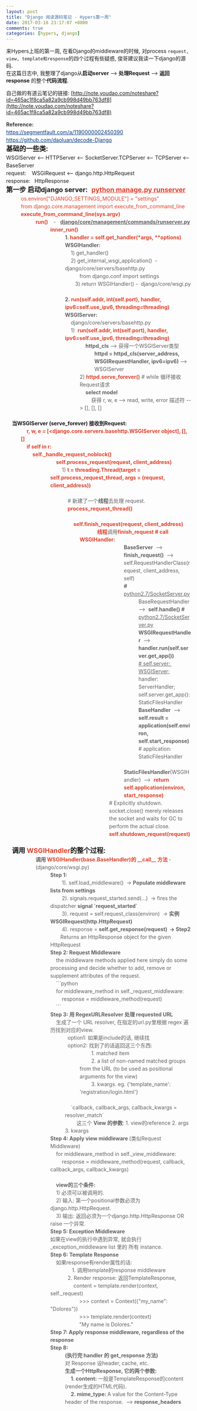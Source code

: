 ```yaml
---
layout: post
title: "Django 阅读源码笔记 - Hypers第一周"
date: 2017-03-18 23:17:07 +0800
comments: true
categories: [hypers, django]
---
```


来Hypers上班的第一周, 在看Django的middleware的时候, 对process `request, view, template和response`的四个过程有些疑惑, 俊哥建议我读一下django的源码.     
在这篇日志中, 我整理了django从**启动server** --> **处理Request** --> **返回response** 的整个**代码流程**.    
<!--more-->
  

自己做的有道云笔记的链接: [http://note.youdao.com/noteshare?id=465ac1f8ca5a82a9cb998d49bb763df8](http://note.youdao.com/noteshare?id=465ac1f8ca5a82a9cb998d49bb763df8)

<article class="editor-area">
<div class="editor-area" id="noteIFrameContent"><div style="white-space: pre-wrap;line-height:1.5;line-height:1.5;" yne-bulb-block="paragraph"><span style="color:#393939;font-weight:bold;">Reference: </span></div><div style="white-space: pre-wrap;line-height:1.5;line-height:1.5;" yne-bulb-block="paragraph"><a href="https://segmentfault.com/a/1190000002450390"><span style="color:#003884;text-decoration:underline;">https://segmentfault.com/a/1190000002450390</span></a></div><div style="white-space: pre-wrap;line-height:1.5;line-height:1.5;" yne-bulb-block="paragraph"><a href="https://github.com/daoluan/decode-Django"><span style="color:#003884;text-decoration:underline;">https://github.com/daoluan/decode-Django</span></a></div><div style="white-space: pre-wrap;line-height:1.5;line-height:1.5;" yne-bulb-block="paragraph"></div><div style="white-space: pre-wrap;line-height:1.5;line-height:1.5;" yne-bulb-block="paragraph"></div><div style="white-space: pre-wrap;line-height:1.5;line-height:1.5;" yne-bulb-block="paragraph"><span style="font-size:18px;font-weight:bold;">基础的一些类:</span></div><div style="white-space: pre-wrap;line-height:1.5;text-align:left;line-height:1.5;" yne-bulb-block="paragraph">WSGIServer &lt;-- HTTPServer &lt;-- SocketServer.TCPServer &lt;-- TCPServer &lt;-- BaseServer</div><div style="white-space: pre-wrap;line-height:1.5;text-align:left;line-height:1.5;" yne-bulb-block="paragraph"></div><div style="white-space: pre-wrap;line-height:1.5;text-align:left;line-height:1.5;" yne-bulb-block="paragraph">request:    WSGIRequest &lt;-- django.http.HttpRequest</div><div style="white-space: pre-wrap;line-height:1.5;text-align:left;line-height:1.5;" yne-bulb-block="paragraph">response:   HttpResponse</div><div style="white-space: pre-wrap;line-height:1.5;text-align:left;line-height:1.5;" yne-bulb-block="paragraph"></div><div style="white-space: pre-wrap;line-height:1.5;text-align:left;line-height:1.5;" yne-bulb-block="paragraph"></div><div style="white-space: pre-wrap;line-height:1.5;text-align:left;line-height:1.5;" yne-bulb-block="paragraph"><span style="font-size:18px;font-weight:bold;">第一步 启动django server:</span><span style="font-size:18px;"> </span><span style="font-size:18px;color:#0d0d0d;"> </span><span style="font-size:18px;color:#df402a;font-weight:bold;text-decoration:underline;">python manage.py runserver</span></div><blockquote style="margin:0 0 0 40px;border:none;padding:0px;"><div style="white-space: pre-wrap;line-height:1.5;text-align:left;line-height:1.5;" yne-bulb-block="paragraph"><span style="color:#df402a;">os.environ["DJANGO_SETTINGS_MODULE"] = "settings"</span></div></blockquote><blockquote style="margin:0 0 0 40px;border:none;padding:0px;"><div style="white-space: pre-wrap;line-height:1.5;text-align:left;line-height:1.5;" yne-bulb-block="paragraph"><span style="color:#df402a;">from django.core.management import execute_from_command_line</span></div></blockquote><blockquote style="margin:0 0 0 40px;border:none;padding:0px;"><div style="white-space: pre-wrap;line-height:1.5;text-align:left;line-height:1.5;" yne-bulb-block="paragraph"><span style="color:#df402a;font-weight:bold;">execute_from_command_line(sys.argv)</span></div></blockquote><blockquote style="margin:0 0 0 40px;border:none;padding:0px;"><blockquote style="margin:0 0 0 40px;border:none;padding:0px;"><div style="white-space: pre-wrap;line-height:1.5;text-align:left;line-height:1.5;" yne-bulb-block="paragraph"><span style="color:#df402a;font-weight:bold;">run() </span><span style="color:#df402a;">   </span>-<span style="color:#df402a;">   </span><span style="font-weight:bold;text-decoration:underline;">django/core/management/commands/runserver.py</span></div></blockquote></blockquote><blockquote style="margin:0 0 0 40px;border:none;padding:0px;"><blockquote style="margin:0 0 0 40px;border:none;padding:0px;"><blockquote style="margin:0 0 0 40px;border:none;padding:0px;"><div style="white-space: pre-wrap;line-height:1.5;text-align:left;line-height:1.5;" yne-bulb-block="paragraph"><span style="color:#df402a;font-weight:bold;">inner_run()</span></div></blockquote></blockquote></blockquote><blockquote style="margin:0 0 0 40px;border:none;padding:0px;"><blockquote style="margin:0 0 0 40px;border:none;padding:0px;"><blockquote style="margin:0 0 0 40px;border:none;padding:0px;"><blockquote style="margin:0 0 0 40px;border:none;padding:0px;"><div style="white-space: pre-wrap;line-height:1.5;text-align:left;line-height:1.5;" yne-bulb-block="paragraph"><span style="font-weight:bold;">1. </span><span style="color:#df402a;font-weight:bold;">handler = self.get_handler(*args, **options) </span></div></blockquote></blockquote></blockquote></blockquote><blockquote style="margin:0 0 0 40px;border:none;padding:0px;"><blockquote style="margin:0 0 0 40px;border:none;padding:0px;"><blockquote style="margin:0 0 0 40px;border:none;padding:0px;"><blockquote style="margin:0 0 0 40px;border:none;padding:0px;"><div style="white-space: pre-wrap;line-height:1.5;text-align:left;line-height:1.5;" yne-bulb-block="paragraph"><span style="font-weight:bold;">WSGIHandler:</span></div></blockquote></blockquote></blockquote></blockquote><blockquote style="margin:0 0 0 40px;border:none;padding:0px;"><blockquote style="margin:0 0 0 40px;border:none;padding:0px;"><blockquote style="margin:0 0 0 40px;border:none;padding:0px;"><blockquote style="margin:0 0 0 40px;border:none;padding:0px;"><div style="white-space: pre-wrap;line-height:1.5;text-align:left;line-height:1.5;" yne-bulb-block="paragraph">    1) get_handler()</div></blockquote></blockquote></blockquote></blockquote><blockquote style="margin:0 0 0 40px;border:none;padding:0px;"><blockquote style="margin:0 0 0 40px;border:none;padding:0px;"><blockquote style="margin:0 0 0 40px;border:none;padding:0px;"><blockquote style="margin:0 0 0 40px;border:none;padding:0px;"><div style="white-space: pre-wrap;line-height:1.5;text-align:left;line-height:1.5;" yne-bulb-block="paragraph">    2) get_internal_wsgi_application()  -  django/core/servers/basehttp.py</div></blockquote></blockquote></blockquote></blockquote><blockquote style="margin:0 0 0 40px;border:none;padding:0px;"><blockquote style="margin:0 0 0 40px;border:none;padding:0px;"><blockquote style="margin:0 0 0 40px;border:none;padding:0px;"><blockquote style="margin:0 0 0 40px;border:none;padding:0px;"><div style="white-space: pre-wrap;line-height:1.5;text-align:left;line-height:1.5;" yne-bulb-block="paragraph">        	from django.conf import settings</div></blockquote></blockquote></blockquote></blockquote><blockquote style="margin:0 0 0 40px;border:none;padding:0px;"><blockquote style="margin:0 0 0 40px;border:none;padding:0px;"><blockquote style="margin:0 0 0 40px;border:none;padding:0px;"><blockquote style="margin:0 0 0 40px;border:none;padding:0px;"><div style="white-space: pre-wrap;line-height:1.5;text-align:left;line-height:1.5;" yne-bulb-block="paragraph">    	3) return WSGIHandler() -  django/core/wsgi.py</div></blockquote></blockquote></blockquote></blockquote><blockquote style="margin:0 0 0 40px;border:none;padding:0px;"><blockquote style="margin:0 0 0 40px;border:none;padding:0px;"><blockquote style="margin:0 0 0 40px;border:none;padding:0px;"><blockquote style="margin:0 0 0 40px;border:none;padding:0px;"><div style="white-space: pre-wrap;line-height:1.5;text-align:left;line-height:1.5;" yne-bulb-block="paragraph">    </div></blockquote></blockquote></blockquote></blockquote><blockquote style="margin:0 0 0 40px;border:none;padding:0px;"><blockquote style="margin:0 0 0 40px;border:none;padding:0px;"><blockquote style="margin:0 0 0 40px;border:none;padding:0px;"><blockquote style="margin:0 0 0 40px;border:none;padding:0px;"><div style="white-space: pre-wrap;line-height:1.5;text-align:left;line-height:1.5;" yne-bulb-block="paragraph"><span style="font-weight:bold;">2. </span><span style="color:#df402a;font-weight:bold;">run(self.addr, int(self.port), handler, ipv6=self.use_ipv6, threading=threading) </span></div></blockquote></blockquote></blockquote></blockquote><blockquote style="margin:0 0 0 40px;border:none;padding:0px;"><blockquote style="margin:0 0 0 40px;border:none;padding:0px;"><blockquote style="margin:0 0 0 40px;border:none;padding:0px;"><blockquote style="margin:0 0 0 40px;border:none;padding:0px;"><div style="white-space: pre-wrap;line-height:1.5;text-align:left;line-height:1.5;" yne-bulb-block="paragraph"><span style="font-weight:bold;">WSGIServer: 	</span></div></blockquote></blockquote></blockquote></blockquote><blockquote style="margin:0 0 0 40px;border:none;padding:0px;"><blockquote style="margin:0 0 0 40px;border:none;padding:0px;"><blockquote style="margin:0 0 0 40px;border:none;padding:0px;"><blockquote style="margin:0 0 0 40px;border:none;padding:0px;"><div style="white-space: pre-wrap;line-height:1.5;text-align:left;line-height:1.5;" yne-bulb-block="paragraph">    django/core/servers/basehttp.py</div></blockquote></blockquote></blockquote></blockquote><blockquote style="margin:0 0 0 40px;border:none;padding:0px;"><blockquote style="margin:0 0 0 40px;border:none;padding:0px;"><blockquote style="margin:0 0 0 40px;border:none;padding:0px;"><blockquote style="margin:0 0 0 40px;border:none;padding:0px;"><div style="white-space: pre-wrap;line-height:1.5;text-align:left;line-height:1.5;" yne-bulb-block="paragraph">   	1)  <span style="color:#df402a;font-weight:bold;">run(self.addr, int(self.port), handler, ipv6=self.use_ipv6, threading=threading)</span></div></blockquote></blockquote></blockquote></blockquote><blockquote style="margin:0 0 0 40px;border:none;padding:0px;"><blockquote style="margin:0 0 0 40px;border:none;padding:0px;"><blockquote style="margin:0 0 0 40px;border:none;padding:0px;"><blockquote style="margin:0 0 0 40px;border:none;padding:0px;"><blockquote style="margin:0 0 0 40px;border:none;padding:0px;"><div style="white-space: pre-wrap;line-height:1.5;line-height:1.5;" yne-bulb-block="paragraph">    <span style="font-weight:bold;">httpd_cls</span> --&gt; 获得一个WSGIServer类型</div></blockquote></blockquote></blockquote></blockquote></blockquote><blockquote style="margin:0 0 0 40px;border:none;padding:0px;"><blockquote style="margin:0 0 0 40px;border:none;padding:0px;"><blockquote style="margin:0 0 0 40px;border:none;padding:0px;"><blockquote style="margin:0 0 0 40px;border:none;padding:0px;"><blockquote style="margin:0 0 0 40px;border:none;padding:0px;"><blockquote style="margin:0 0 0 40px;border:none;padding:0px;"><div style="white-space: pre-wrap;line-height:1.5;text-align:left;line-height:1.5;" yne-bulb-block="paragraph"><span style="font-weight:bold;">httpd = httpd_cls(server_address, WSGIRequestHandler, ipv6=ipv6)</span> --&gt; WSGIServer</div></blockquote></blockquote></blockquote></blockquote></blockquote></blockquote><blockquote style="margin:0 0 0 40px;border:none;padding:0px;"><blockquote style="margin:0 0 0 40px;border:none;padding:0px;"><blockquote style="margin:0 0 0 40px;border:none;padding:0px;"><blockquote style="margin:0 0 0 40px;border:none;padding:0px;"><blockquote style="margin:0 0 0 40px;border:none;padding:0px;"><div style="white-space: pre-wrap;line-height:1.5;text-align:left;line-height:1.5;" yne-bulb-block="paragraph"></div></blockquote></blockquote></blockquote></blockquote></blockquote><blockquote style="margin:0 0 0 40px;border:none;padding:0px;"><blockquote style="margin:0 0 0 40px;border:none;padding:0px;"><blockquote style="margin:0 0 0 40px;border:none;padding:0px;"><blockquote style="margin:0 0 0 40px;border:none;padding:0px;"><blockquote style="margin:0 0 0 40px;border:none;padding:0px;"><div style="white-space: pre-wrap;line-height:1.5;text-align:left;line-height:1.5;" yne-bulb-block="paragraph">2) <span style="color:#df402a;font-weight:bold;">httpd.serve_forever()</span> # while 循环接收Request请求</div></blockquote></blockquote></blockquote></blockquote></blockquote><blockquote style="margin:0 0 0 40px;border:none;padding:0px;"><blockquote style="margin:0 0 0 40px;border:none;padding:0px;"><blockquote style="margin:0 0 0 40px;border:none;padding:0px;"><blockquote style="margin:0 0 0 40px;border:none;padding:0px;"><blockquote style="margin:0 0 0 40px;border:none;padding:0px;"><div style="white-space: pre-wrap;line-height:1.5;text-align:left;line-height:1.5;" yne-bulb-block="paragraph">    <span style="font-weight:bold;">select model</span></div></blockquote></blockquote></blockquote></blockquote></blockquote><blockquote style="margin:0 0 0 40px;border:none;padding:0px;"><blockquote style="margin:0 0 0 40px;border:none;padding:0px;"><blockquote style="margin:0 0 0 40px;border:none;padding:0px;"><blockquote style="margin:0 0 0 40px;border:none;padding:0px;"><blockquote style="margin:0 0 0 40px;border:none;padding:0px;"><div style="white-space: pre-wrap;line-height:1.5;text-align:left;line-height:1.5;" yne-bulb-block="paragraph">        获得 r, w, e --&gt; read, write, error 描述符 --&gt; [], [], []</div></blockquote></blockquote></blockquote></blockquote></blockquote><blockquote style="margin:0 0 0 40px;border:none;padding:0px;"><blockquote style="margin:0 0 0 40px;border:none;padding:0px;"><blockquote style="margin:0 0 0 40px;border:none;padding:0px;"><div style="white-space: pre-wrap;line-height:1.5;text-align:left;line-height:1.5;" yne-bulb-block="paragraph">        </div></blockquote></blockquote></blockquote><div style="white-space: pre-wrap;line-height:1.5;text-align:left;line-height:1.5;" yne-bulb-block="paragraph"></div><div style="white-space: pre-wrap;line-height:1.5;text-align:left;line-height:1.5;" yne-bulb-block="paragraph">    <span style="font-weight:bold;">当WSGIServer (serve_forever) 接收到Request:</span><span style="color:#df402a;font-weight:bold;"> </span></div><blockquote style="margin:0 0 0 40px;border:none;padding:0px;"><div style="white-space: pre-wrap;line-height:1.5;text-align:left;line-height:1.5;" yne-bulb-block="paragraph">    <span style="color:#df402a;font-weight:bold;">r, w, e = [&lt;django.core.servers.basehttp.WSGIServer object], [], []</span></div></blockquote><blockquote style="margin:0 0 0 40px;border:none;padding:0px;"><div style="white-space: pre-wrap;line-height:1.5;text-align:left;line-height:1.5;" yne-bulb-block="paragraph">    <span style="color:#df402a;font-weight:bold;">if self in r: </span></div></blockquote><blockquote style="margin:0 0 0 40px;border:none;padding:0px;"><div style="white-space: pre-wrap;line-height:1.5;text-align:left;line-height:1.5;" yne-bulb-block="paragraph">        <span style="color:#df402a;font-weight:bold;">self._handle_request_noblock()</span></div></blockquote><blockquote style="margin:0 0 0 40px;border:none;padding:0px;"><blockquote style="margin:0 0 0 40px;border:none;padding:0px;"><blockquote style="margin:0 0 0 40px;border:none;padding:0px;"><div style="white-space: pre-wrap;line-height:1.5;text-align:left;line-height:1.5;" yne-bulb-block="paragraph">    <span style="color:#df402a;font-weight:bold;">self.process_request(request, client_address)</span></div></blockquote></blockquote></blockquote><blockquote style="margin:0 0 0 40px;border:none;padding:0px;"><blockquote style="margin:0 0 0 40px;border:none;padding:0px;"><blockquote style="margin:0 0 0 40px;border:none;padding:0px;"><div style="white-space: pre-wrap;line-height:1.5;text-align:left;line-height:1.5;" yne-bulb-block="paragraph">        1) <span style="color:#df402a;font-weight:bold;">t = threading.Thread(target = self.process_request_thread, args = (request, client_address))</span></div></blockquote></blockquote></blockquote><blockquote style="margin:0 0 0 40px;border:none;padding:0px;"><blockquote style="margin:0 0 0 40px;border:none;padding:0px;"><blockquote style="margin:0 0 0 40px;border:none;padding:0px;"><div style="white-space: pre-wrap;line-height:1.5;text-align:left;line-height:1.5;" yne-bulb-block="paragraph">            </div></blockquote></blockquote></blockquote><blockquote style="margin:0 0 0 40px;border:none;padding:0px;"><blockquote style="margin:0 0 0 40px;border:none;padding:0px;"><blockquote style="margin:0 0 0 40px;border:none;padding:0px;"><div style="white-space: pre-wrap;line-height:1.5;text-align:left;line-height:1.5;" yne-bulb-block="paragraph">            # 新建了一个<span style="font-weight:bold;">线程</span>去处理 request.</div></blockquote></blockquote></blockquote><blockquote style="margin:0 0 0 40px;border:none;padding:0px;"><blockquote style="margin:0 0 0 40px;border:none;padding:0px;"><blockquote style="margin:0 0 0 40px;border:none;padding:0px;"><div style="white-space: pre-wrap;line-height:1.5;text-align:left;line-height:1.5;" yne-bulb-block="paragraph">            <span style="color:#df402a;font-weight:bold;">process_request_thread()    </span></div></blockquote></blockquote></blockquote><blockquote style="margin:0 0 0 40px;border:none;padding:0px;"><blockquote style="margin:0 0 0 40px;border:none;padding:0px;"><blockquote style="margin:0 0 0 40px;border:none;padding:0px;"><div style="white-space: pre-wrap;line-height:1.5;text-align:left;line-height:1.5;" yne-bulb-block="paragraph">        </div></blockquote></blockquote></blockquote><blockquote style="margin:0 0 0 40px;border:none;padding:0px;"><blockquote style="margin:0 0 0 40px;border:none;padding:0px;"><blockquote style="margin:0 0 0 40px;border:none;padding:0px;"><div style="white-space: pre-wrap;line-height:1.5;text-align:left;line-height:1.5;" yne-bulb-block="paragraph">                <span style="color:#df402a;font-weight:bold;">self.finish_request(request, client_address)</span></div></blockquote></blockquote></blockquote><blockquote style="margin:0 0 0 40px;border:none;padding:0px;"><blockquote style="margin:0 0 0 40px;border:none;padding:0px;"><blockquote style="margin:0 0 0 40px;border:none;padding:0px;"><blockquote style="margin:0 0 0 40px;border:none;padding:0px;"><blockquote style="margin:0 0 0 40px;border:none;padding:0px;"><div style="white-space: pre-wrap;line-height:1.5;text-align:left;line-height:1.5;" yne-bulb-block="paragraph">            <span style="color:#df402a;font-weight:bold;">线程</span>调用<span style="color:#df402a;font-weight:bold;">finish_request # call WSGIHandler:</span><span style="font-weight:bold;"> </span></div></blockquote></blockquote></blockquote></blockquote></blockquote><blockquote style="margin:0 0 0 40px;border:none;padding:0px;"><blockquote style="margin:0 0 0 40px;border:none;padding:0px;"><blockquote style="margin:0 0 0 40px;border:none;padding:0px;"><blockquote style="margin:0 0 0 40px;border:none;padding:0px;"><blockquote style="margin:0 0 0 40px;border:none;padding:0px;"><blockquote style="margin:0 0 0 40px;border:none;padding:0px;"><blockquote style="margin:0 0 0 40px;border:none;padding:0px;"><blockquote style="margin:0 0 0 40px;border:none;padding:0px;"><div style="white-space: pre-wrap;line-height:1.5;text-align:left;line-height:1.5;" yne-bulb-block="paragraph"><span style="font-weight:bold;">BaseServer</span>  --&gt;  <span style="font-weight:bold;">finish_request()</span>  --&gt;  self.RequestHandlerClass(request, client_address, self)</div></blockquote></blockquote></blockquote></blockquote></blockquote></blockquote></blockquote></blockquote><blockquote style="margin:0 0 0 40px;border:none;padding:0px;"><blockquote style="margin:0 0 0 40px;border:none;padding:0px;"><blockquote style="margin:0 0 0 40px;border:none;padding:0px;"><blockquote style="margin:0 0 0 40px;border:none;padding:0px;"><blockquote style="margin:0 0 0 40px;border:none;padding:0px;"><blockquote style="margin:0 0 0 40px;border:none;padding:0px;"><blockquote style="margin:0 0 0 40px;border:none;padding:0px;"><blockquote style="margin:0 0 0 40px;border:none;padding:0px;"><div style="white-space: pre-wrap;line-height:1.5;text-align:left;line-height:1.5;" yne-bulb-block="paragraph"><span style="font-weight:bold;"># </span><span style="text-decoration:underline;">python2.7/SocketServer.py</span></div></blockquote></blockquote></blockquote></blockquote></blockquote></blockquote></blockquote></blockquote><blockquote style="margin:0 0 0 40px;border:none;padding:0px;"><blockquote style="margin:0 0 0 40px;border:none;padding:0px;"><blockquote style="margin:0 0 0 40px;border:none;padding:0px;"><blockquote style="margin:0 0 0 40px;border:none;padding:0px;"><blockquote style="margin:0 0 0 40px;border:none;padding:0px;"><blockquote style="margin:0 0 0 40px;border:none;padding:0px;"><blockquote style="margin:0 0 0 40px;border:none;padding:0px;"><blockquote style="margin:0 0 0 40px;border:none;padding:0px;"><blockquote style="margin:0 0 0 40px;border:none;padding:0px;"><div style="white-space: pre-wrap;line-height:1.5;text-align:left;line-height:1.5;" yne-bulb-block="paragraph">BaseRequestHandler  --&gt;  <span style="font-weight:bold;">self.handle()	# </span><span style="text-decoration:underline;">python2.7/SocketServer.py</span></div></blockquote></blockquote></blockquote></blockquote></blockquote></blockquote></blockquote></blockquote></blockquote><blockquote style="margin:0 0 0 40px;border:none;padding:0px;"><blockquote style="margin:0 0 0 40px;border:none;padding:0px;"><blockquote style="margin:0 0 0 40px;border:none;padding:0px;"><blockquote style="margin:0 0 0 40px;border:none;padding:0px;"><blockquote style="margin:0 0 0 40px;border:none;padding:0px;"><blockquote style="margin:0 0 0 40px;border:none;padding:0px;"><blockquote style="margin:0 0 0 40px;border:none;padding:0px;"><blockquote style="margin:0 0 0 40px;border:none;padding:0px;"><blockquote style="margin:0 0 0 40px;border:none;padding:0px;"><div style="white-space: pre-wrap;line-height:1.5;text-align:left;line-height:1.5;" yne-bulb-block="paragraph"><span style="font-weight:bold;">WSGIRequestHandler</span>  --&gt;<span style="font-weight:bold;"> handler.run(self.server.get_app())	</span></div></blockquote></blockquote></blockquote></blockquote></blockquote></blockquote></blockquote></blockquote></blockquote><blockquote style="margin:0 0 0 40px;border:none;padding:0px;"><blockquote style="margin:0 0 0 40px;border:none;padding:0px;"><blockquote style="margin:0 0 0 40px;border:none;padding:0px;"><blockquote style="margin:0 0 0 40px;border:none;padding:0px;"><blockquote style="margin:0 0 0 40px;border:none;padding:0px;"><blockquote style="margin:0 0 0 40px;border:none;padding:0px;"><blockquote style="margin:0 0 0 40px;border:none;padding:0px;"><blockquote style="margin:0 0 0 40px;border:none;padding:0px;"><blockquote style="margin:0 0 0 40px;border:none;padding:0px;"><div style="white-space: pre-wrap;line-height:1.5;text-align:left;line-height:1.5;" yne-bulb-block="paragraph"><span style="text-decoration:underline;"># self.server: WSGIServer;</span>	handler: ServerHandler;	self.server.get_app(): StaticFilesHandler</div></blockquote></blockquote></blockquote></blockquote></blockquote></blockquote></blockquote></blockquote></blockquote><blockquote style="margin:0 0 0 40px;border:none;padding:0px;"><blockquote style="margin:0 0 0 40px;border:none;padding:0px;"><blockquote style="margin:0 0 0 40px;border:none;padding:0px;"><blockquote style="margin:0 0 0 40px;border:none;padding:0px;"><blockquote style="margin:0 0 0 40px;border:none;padding:0px;"><blockquote style="margin:0 0 0 40px;border:none;padding:0px;"><blockquote style="margin:0 0 0 40px;border:none;padding:0px;"><blockquote style="margin:0 0 0 40px;border:none;padding:0px;"><blockquote style="margin:0 0 0 40px;border:none;padding:0px;"><div style="white-space: pre-wrap;line-height:1.5;text-align:left;line-height:1.5;" yne-bulb-block="paragraph"><span style="font-weight:bold;">BaseHandler</span>  --&gt; <span style="font-weight:bold;"> self.result = application(self.environ, self.start_response)	</span></div></blockquote></blockquote></blockquote></blockquote></blockquote></blockquote></blockquote></blockquote></blockquote><blockquote style="margin:0 0 0 40px;border:none;padding:0px;"><blockquote style="margin:0 0 0 40px;border:none;padding:0px;"><blockquote style="margin:0 0 0 40px;border:none;padding:0px;"><blockquote style="margin:0 0 0 40px;border:none;padding:0px;"><blockquote style="margin:0 0 0 40px;border:none;padding:0px;"><blockquote style="margin:0 0 0 40px;border:none;padding:0px;"><blockquote style="margin:0 0 0 40px;border:none;padding:0px;"><blockquote style="margin:0 0 0 40px;border:none;padding:0px;"><blockquote style="margin:0 0 0 40px;border:none;padding:0px;"><div style="white-space: pre-wrap;line-height:1.5;text-align:left;line-height:1.5;" yne-bulb-block="paragraph"># application: StaticFilesHandler</div></blockquote></blockquote></blockquote></blockquote></blockquote></blockquote></blockquote></blockquote></blockquote><blockquote style="margin:0 0 0 40px;border:none;padding:0px;"><blockquote style="margin:0 0 0 40px;border:none;padding:0px;"><blockquote style="margin:0 0 0 40px;border:none;padding:0px;"><blockquote style="margin:0 0 0 40px;border:none;padding:0px;"><blockquote style="margin:0 0 0 40px;border:none;padding:0px;"><blockquote style="margin:0 0 0 40px;border:none;padding:0px;"><blockquote style="margin:0 0 0 40px;border:none;padding:0px;"><blockquote style="margin:0 0 0 40px;border:none;padding:0px;"><div style="white-space: pre-wrap;line-height:1.5;text-align:left;line-height:1.5;" yne-bulb-block="paragraph">    <span style="font-weight:bold;">    StaticFilesHandler</span>(WSGIHandler)  --&gt;  <span style="color:#df402a;font-weight:bold;">return self.application(environ, start_response)</span></div></blockquote></blockquote></blockquote></blockquote></blockquote></blockquote></blockquote></blockquote><blockquote style="margin:0 0 0 40px;border:none;padding:0px;"><blockquote style="margin:0 0 0 40px;border:none;padding:0px;"><blockquote style="margin:0 0 0 40px;border:none;padding:0px;"><blockquote style="margin:0 0 0 40px;border:none;padding:0px;"><blockquote style="margin:0 0 0 40px;border:none;padding:0px;"><blockquote style="margin:0 0 0 40px;border:none;padding:0px;"><blockquote style="margin:0 0 0 40px;border:none;padding:0px;"><div style="white-space: pre-wrap;line-height:1.5;text-align:left;line-height:1.5;" yne-bulb-block="paragraph"></div></blockquote></blockquote></blockquote></blockquote></blockquote></blockquote></blockquote><blockquote style="margin:0 0 0 40px;border:none;padding:0px;"><blockquote style="margin:0 0 0 40px;border:none;padding:0px;"><blockquote style="margin:0 0 0 40px;border:none;padding:0px;"><blockquote style="margin:0 0 0 40px;border:none;padding:0px;"><blockquote style="margin:0 0 0 40px;border:none;padding:0px;"><blockquote style="margin:0 0 0 40px;border:none;padding:0px;"><blockquote style="margin:0 0 0 40px;border:none;padding:0px;"><div style="white-space: pre-wrap;line-height:1.5;text-align:left;line-height:1.5;" yne-bulb-block="paragraph"># Explicitly shutdown.  socket.close() merely releases the socket and waits for GC to perform the actual close.</div></blockquote></blockquote></blockquote></blockquote></blockquote></blockquote></blockquote><blockquote style="margin:0 0 0 40px;border:none;padding:0px;"><blockquote style="margin:0 0 0 40px;border:none;padding:0px;"><blockquote style="margin:0 0 0 40px;border:none;padding:0px;"><blockquote style="margin:0 0 0 40px;border:none;padding:0px;"><blockquote style="margin:0 0 0 40px;border:none;padding:0px;"><blockquote style="margin:0 0 0 40px;border:none;padding:0px;"><blockquote style="margin:0 0 0 40px;border:none;padding:0px;"><div style="white-space: pre-wrap;line-height:1.5;text-align:left;line-height:1.5;" yne-bulb-block="paragraph"><span style="color:#df402a;font-weight:bold;">self.shutdown_request(request)</span></div></blockquote></blockquote></blockquote></blockquote></blockquote></blockquote></blockquote><blockquote style="margin:0 0 0 40px;border:none;padding:0px;"><blockquote style="margin:0 0 0 40px;border:none;padding:0px;"><blockquote style="margin:0 0 0 40px;border:none;padding:0px;"><blockquote style="margin:0 0 0 40px;border:none;padding:0px;"><blockquote style="margin:0 0 0 40px;border:none;padding:0px;"><blockquote style="margin:0 0 0 40px;border:none;padding:0px;"><blockquote style="margin:0 0 0 40px;border:none;padding:0px;"><div style="white-space: pre-wrap;line-height:1.5;text-align:left;line-height:1.5;" yne-bulb-block="paragraph"></div></blockquote></blockquote></blockquote></blockquote></blockquote></blockquote></blockquote><blockquote style="margin:0 0 0 40px;border:none;padding:0px;"><div style="white-space: pre-wrap;line-height:1.5;text-align:left;line-height:1.5;" yne-bulb-block="paragraph">        </div></blockquote><div style="white-space: pre-wrap;line-height:1.5;text-align:left;line-height:1.5;" yne-bulb-block="paragraph">    <span style="font-size:18px;font-weight:bold;">调用 </span><span style="font-size:18px;color:#df402a;font-weight:bold;">WSGIHandler</span><span style="font-size:18px;font-weight:bold;">的整个过程: </span></div><blockquote style="margin:0 0 0 40px;border:none;padding:0px;"><blockquote style="margin:0 0 0 40px;border:none;padding:0px;"><div style="white-space: pre-wrap;line-height:1.5;text-align:left;line-height:1.5;" yne-bulb-block="paragraph"><span style="font-weight:bold;">调用 </span><span style="color:#df402a;font-weight:bold;">WSGIHandler(base.BaseHandler)的 __call__ 方法</span><span style="font-weight:bold;"> </span>- (django/core/wsgi.py)</div></blockquote></blockquote><blockquote style="margin:0 0 0 40px;border:none;padding:0px;"><blockquote style="margin:0 0 0 40px;border:none;padding:0px;"><blockquote style="margin:0 0 0 40px;border:none;padding:0px;"><div style="white-space: pre-wrap;line-height:1.5;text-align:left;line-height:1.5;" yne-bulb-block="paragraph"><span style="font-weight:bold;">Step 1:</span></div></blockquote></blockquote></blockquote><blockquote style="margin:0 0 0 40px;border:none;padding:0px;"><blockquote style="margin:0 0 0 40px;border:none;padding:0px;"><blockquote style="margin:0 0 0 40px;border:none;padding:0px;"><div style="white-space: pre-wrap;line-height:1.5;text-align:left;line-height:1.5;" yne-bulb-block="paragraph">        1). self.load_middleware()  -&gt; <span style="font-weight:bold;">Populate middleware lists from settings</span></div></blockquote></blockquote></blockquote><blockquote style="margin:0 0 0 40px;border:none;padding:0px;"><blockquote style="margin:0 0 0 40px;border:none;padding:0px;"><blockquote style="margin:0 0 0 40px;border:none;padding:0px;"><div style="white-space: pre-wrap;line-height:1.5;text-align:left;line-height:1.5;" yne-bulb-block="paragraph">        2). signals.request_started.send(...)  -&gt; fires the dispatcher <span style="font-weight:bold;">signal `request_started` </span></div></blockquote></blockquote></blockquote><blockquote style="margin:0 0 0 40px;border:none;padding:0px;"><blockquote style="margin:0 0 0 40px;border:none;padding:0px;"><blockquote style="margin:0 0 0 40px;border:none;padding:0px;"><div style="white-space: pre-wrap;line-height:1.5;text-align:left;line-height:1.5;" yne-bulb-block="paragraph">        3). request = self.request_class(environ)  -&gt; <span style="font-weight:bold;">实例WSGIRequest(http.HttpRequest)</span></div></blockquote></blockquote></blockquote><blockquote style="margin:0 0 0 40px;border:none;padding:0px;"><blockquote style="margin:0 0 0 40px;border:none;padding:0px;"><blockquote style="margin:0 0 0 40px;border:none;padding:0px;"><div style="white-space: pre-wrap;line-height:1.5;text-align:left;line-height:1.5;" yne-bulb-block="paragraph">        4). response = <span style="font-weight:bold;">self.get_response(request)  -&gt; Step2</span></div></blockquote></blockquote></blockquote><blockquote style="margin:0 0 0 40px;border:none;padding:0px;"><blockquote style="margin:0 0 0 40px;border:none;padding:0px;"><blockquote style="margin:0 0 0 40px;border:none;padding:0px;"><div style="white-space: pre-wrap;line-height:1.5;text-align:left;line-height:1.5;" yne-bulb-block="paragraph">       Returns an HttpResponse object for the given HttpRequest</div></blockquote></blockquote></blockquote><blockquote style="margin:0 0 0 40px;border:none;padding:0px;"><blockquote style="margin:0 0 0 40px;border:none;padding:0px;"><blockquote style="margin:0 0 0 40px;border:none;padding:0px;"><div style="white-space: pre-wrap;line-height:1.5;text-align:left;line-height:1.5;" yne-bulb-block="paragraph"></div></blockquote></blockquote></blockquote><blockquote style="margin:0 0 0 40px;border:none;padding:0px;"><blockquote style="margin:0 0 0 40px;border:none;padding:0px;"><blockquote style="margin:0 0 0 40px;border:none;padding:0px;"><div style="white-space: pre-wrap;line-height:1.5;text-align:left;line-height:1.5;" yne-bulb-block="paragraph"><span style="font-weight:bold;">Step 2: Request Middleware</span></div></blockquote></blockquote></blockquote><blockquote style="margin:0 0 0 40px;border:none;padding:0px;"><blockquote style="margin:0 0 0 40px;border:none;padding:0px;"><blockquote style="margin:0 0 0 40px;border:none;padding:0px;"><div style="white-space: pre-wrap;line-height:1.5;text-align:left;line-height:1.5;" yne-bulb-block="paragraph">    the middleware methods applied here simply do some processing and decide whether to add, remove or supplement attributes of the request.</div></blockquote></blockquote></blockquote><blockquote style="margin:0 0 0 40px;border:none;padding:0px;"><blockquote style="margin:0 0 0 40px;border:none;padding:0px;"><blockquote style="margin:0 0 0 40px;border:none;padding:0px;"><div style="white-space: pre-wrap;line-height:1.5;text-align:left;line-height:1.5;" yne-bulb-block="paragraph">    ```python</div></blockquote></blockquote></blockquote><blockquote style="margin:0 0 0 40px;border:none;padding:0px;"><blockquote style="margin:0 0 0 40px;border:none;padding:0px;"><blockquote style="margin:0 0 0 40px;border:none;padding:0px;"><div style="white-space: pre-wrap;line-height:1.5;text-align:left;line-height:1.5;" yne-bulb-block="paragraph">    for middleware_method in self._request_middleware:</div></blockquote></blockquote></blockquote><blockquote style="margin:0 0 0 40px;border:none;padding:0px;"><blockquote style="margin:0 0 0 40px;border:none;padding:0px;"><blockquote style="margin:0 0 0 40px;border:none;padding:0px;"><div style="white-space: pre-wrap;line-height:1.5;text-align:left;line-height:1.5;" yne-bulb-block="paragraph">        response = middleware_method(request)</div></blockquote></blockquote></blockquote><blockquote style="margin:0 0 0 40px;border:none;padding:0px;"><blockquote style="margin:0 0 0 40px;border:none;padding:0px;"><blockquote style="margin:0 0 0 40px;border:none;padding:0px;"><div style="white-space: pre-wrap;line-height:1.5;text-align:left;line-height:1.5;" yne-bulb-block="paragraph">    ```</div></blockquote></blockquote></blockquote><blockquote style="margin:0 0 0 40px;border:none;padding:0px;"><blockquote style="margin:0 0 0 40px;border:none;padding:0px;"><blockquote style="margin:0 0 0 40px;border:none;padding:0px;"><div style="white-space: pre-wrap;line-height:1.5;text-align:left;line-height:1.5;" yne-bulb-block="paragraph"></div></blockquote></blockquote></blockquote><blockquote style="margin:0 0 0 40px;border:none;padding:0px;"><blockquote style="margin:0 0 0 40px;border:none;padding:0px;"><blockquote style="margin:0 0 0 40px;border:none;padding:0px;"><div style="white-space: pre-wrap;line-height:1.5;text-align:left;line-height:1.5;" yne-bulb-block="paragraph"><span style="font-weight:bold;">Step 3: 用 RegexURLResolver 处理 requested URL </span></div></blockquote></blockquote></blockquote><blockquote style="margin:0 0 0 40px;border:none;padding:0px;"><blockquote style="margin:0 0 0 40px;border:none;padding:0px;"><blockquote style="margin:0 0 0 40px;border:none;padding:0px;"><div style="white-space: pre-wrap;line-height:1.5;text-align:left;line-height:1.5;" yne-bulb-block="paragraph">    生成了一个 URL resolver, 在指定的url.py里根据 regex 遍历找到对应的view.</div></blockquote></blockquote></blockquote><blockquote style="margin:0 0 0 40px;border:none;padding:0px;"><blockquote style="margin:0 0 0 40px;border:none;padding:0px;"><blockquote style="margin:0 0 0 40px;border:none;padding:0px;"><div style="white-space: pre-wrap;line-height:1.5;text-align:left;line-height:1.5;" yne-bulb-block="paragraph">            option1: 如果是include的话, 继续找</div></blockquote></blockquote></blockquote><blockquote style="margin:0 0 0 40px;border:none;padding:0px;"><blockquote style="margin:0 0 0 40px;border:none;padding:0px;"><blockquote style="margin:0 0 0 40px;border:none;padding:0px;"><div style="white-space: pre-wrap;line-height:1.5;text-align:left;line-height:1.5;" yne-bulb-block="paragraph">            option2: 找到了的话返回这三个东西: </div></blockquote></blockquote></blockquote><blockquote style="margin:0 0 0 40px;border:none;padding:0px;"><blockquote style="margin:0 0 0 40px;border:none;padding:0px;"><blockquote style="margin:0 0 0 40px;border:none;padding:0px;"><blockquote style="margin:0 0 0 40px;border:none;padding:0px;"><blockquote style="margin:0 0 0 40px;border:none;padding:0px;"><div style="white-space: pre-wrap;line-height:1.5;text-align:left;line-height:1.5;" yne-bulb-block="paragraph">        1. matched item</div></blockquote></blockquote></blockquote></blockquote></blockquote><blockquote style="margin:0 0 0 40px;border:none;padding:0px;"><blockquote style="margin:0 0 0 40px;border:none;padding:0px;"><blockquote style="margin:0 0 0 40px;border:none;padding:0px;"><blockquote style="margin:0 0 0 40px;border:none;padding:0px;"><blockquote style="margin:0 0 0 40px;border:none;padding:0px;"><div style="white-space: pre-wrap;line-height:1.5;text-align:left;line-height:1.5;" yne-bulb-block="paragraph">        2. a list of non-named matched groups from the URL (to be used as positional arguments for the view) </div></blockquote></blockquote></blockquote></blockquote></blockquote><blockquote style="margin:0 0 0 40px;border:none;padding:0px;"><blockquote style="margin:0 0 0 40px;border:none;padding:0px;"><blockquote style="margin:0 0 0 40px;border:none;padding:0px;"><blockquote style="margin:0 0 0 40px;border:none;padding:0px;"><blockquote style="margin:0 0 0 40px;border:none;padding:0px;"><div style="white-space: pre-wrap;line-height:1.5;text-align:left;line-height:1.5;" yne-bulb-block="paragraph">        3. kwargs. eg. {'template_name': 'registration/login.html'}</div></blockquote></blockquote></blockquote></blockquote></blockquote><blockquote style="margin:0 0 0 40px;border:none;padding:0px;"><blockquote style="margin:0 0 0 40px;border:none;padding:0px;"><blockquote style="margin:0 0 0 40px;border:none;padding:0px;"><div style="white-space: pre-wrap;line-height:1.5;text-align:left;line-height:1.5;" yne-bulb-block="paragraph">        </div></blockquote></blockquote></blockquote><blockquote style="margin:0 0 0 40px;border:none;padding:0px;"><blockquote style="margin:0 0 0 40px;border:none;padding:0px;"><blockquote style="margin:0 0 0 40px;border:none;padding:0px;"><blockquote style="margin:0 0 0 40px;border:none;padding:0px;"><div style="white-space: pre-wrap;line-height:1.5;text-align:left;line-height:1.5;" yne-bulb-block="paragraph">    `callback, callback_args, callback_kwargs = resolver_match`</div></blockquote></blockquote></blockquote></blockquote><blockquote style="margin:0 0 0 40px;border:none;padding:0px;"><blockquote style="margin:0 0 0 40px;border:none;padding:0px;"><blockquote style="margin:0 0 0 40px;border:none;padding:0px;"><blockquote style="margin:0 0 0 40px;border:none;padding:0px;"><div style="white-space: pre-wrap;line-height:1.5;text-align:left;line-height:1.5;" yne-bulb-block="paragraph">        这三个 <span style="font-weight:bold;">View 的参数</span>: 1. view的reference 2. args 3. kwargs </div></blockquote></blockquote></blockquote></blockquote><blockquote style="margin:0 0 0 40px;border:none;padding:0px;"><blockquote style="margin:0 0 0 40px;border:none;padding:0px;"><blockquote style="margin:0 0 0 40px;border:none;padding:0px;"><div style="white-space: pre-wrap;line-height:1.5;text-align:left;line-height:1.5;" yne-bulb-block="paragraph"></div></blockquote></blockquote></blockquote><blockquote style="margin:0 0 0 40px;border:none;padding:0px;"><blockquote style="margin:0 0 0 40px;border:none;padding:0px;"><blockquote style="margin:0 0 0 40px;border:none;padding:0px;"><div style="white-space: pre-wrap;line-height:1.5;text-align:left;line-height:1.5;" yne-bulb-block="paragraph"><span style="font-weight:bold;">Step 4: Apply view middleware </span>(类似Request Middleware)</div></blockquote></blockquote></blockquote><blockquote style="margin:0 0 0 40px;border:none;padding:0px;"><blockquote style="margin:0 0 0 40px;border:none;padding:0px;"><blockquote style="margin:0 0 0 40px;border:none;padding:0px;"><div style="white-space: pre-wrap;line-height:1.5;text-align:left;line-height:1.5;" yne-bulb-block="paragraph">    for middleware_method in self._view_middleware:</div></blockquote></blockquote></blockquote><blockquote style="margin:0 0 0 40px;border:none;padding:0px;"><blockquote style="margin:0 0 0 40px;border:none;padding:0px;"><blockquote style="margin:0 0 0 40px;border:none;padding:0px;"><div style="white-space: pre-wrap;line-height:1.5;text-align:left;line-height:1.5;" yne-bulb-block="paragraph">        response = middleware_method(request, callback, callback_args, callback_kwargs)</div></blockquote></blockquote></blockquote><blockquote style="margin:0 0 0 40px;border:none;padding:0px;"><blockquote style="margin:0 0 0 40px;border:none;padding:0px;"><blockquote style="margin:0 0 0 40px;border:none;padding:0px;"><div style="white-space: pre-wrap;line-height:1.5;text-align:left;line-height:1.5;" yne-bulb-block="paragraph">    </div></blockquote></blockquote></blockquote><blockquote style="margin:0 0 0 40px;border:none;padding:0px;"><blockquote style="margin:0 0 0 40px;border:none;padding:0px;"><blockquote style="margin:0 0 0 40px;border:none;padding:0px;"><div style="white-space: pre-wrap;line-height:1.5;text-align:left;line-height:1.5;" yne-bulb-block="paragraph">    <span style="font-weight:bold;">view的三个条件:</span></div></blockquote></blockquote></blockquote><blockquote style="margin:0 0 0 40px;border:none;padding:0px;"><blockquote style="margin:0 0 0 40px;border:none;padding:0px;"><blockquote style="margin:0 0 0 40px;border:none;padding:0px;"><div style="white-space: pre-wrap;line-height:1.5;text-align:left;line-height:1.5;" yne-bulb-block="paragraph">    1) 必须可以被调用的.</div></blockquote></blockquote></blockquote><blockquote style="margin:0 0 0 40px;border:none;padding:0px;"><blockquote style="margin:0 0 0 40px;border:none;padding:0px;"><blockquote style="margin:0 0 0 40px;border:none;padding:0px;"><div style="white-space: pre-wrap;line-height:1.5;text-align:left;line-height:1.5;" yne-bulb-block="paragraph">    2) 输入: 第一个positional参数必须为django.http.HttpRequest.</div></blockquote></blockquote></blockquote><blockquote style="margin:0 0 0 40px;border:none;padding:0px;"><blockquote style="margin:0 0 0 40px;border:none;padding:0px;"><blockquote style="margin:0 0 0 40px;border:none;padding:0px;"><div style="white-space: pre-wrap;line-height:1.5;text-align:left;line-height:1.5;" yne-bulb-block="paragraph">    3) 输出: 返回必须为一个django.http.HttpResponse OR raise 一个异常.</div></blockquote></blockquote></blockquote><blockquote style="margin:0 0 0 40px;border:none;padding:0px;"><blockquote style="margin:0 0 0 40px;border:none;padding:0px;"><blockquote style="margin:0 0 0 40px;border:none;padding:0px;"><div style="white-space: pre-wrap;line-height:1.5;text-align:left;line-height:1.5;" yne-bulb-block="paragraph"></div></blockquote></blockquote></blockquote><blockquote style="margin:0 0 0 40px;border:none;padding:0px;"><blockquote style="margin:0 0 0 40px;border:none;padding:0px;"><blockquote style="margin:0 0 0 40px;border:none;padding:0px;"><div style="white-space: pre-wrap;line-height:1.5;text-align:left;line-height:1.5;" yne-bulb-block="paragraph"><span style="font-weight:bold;">Step 5: Exception Middleware</span></div></blockquote></blockquote></blockquote><blockquote style="margin:0 0 0 40px;border:none;padding:0px;"><blockquote style="margin:0 0 0 40px;border:none;padding:0px;"><blockquote style="margin:0 0 0 40px;border:none;padding:0px;"><div style="white-space: pre-wrap;line-height:1.5;text-align:left;line-height:1.5;" yne-bulb-block="paragraph">如果在view的执行中遇到异常, 就会执行_exception_middleware list 里的 所有 instance.</div></blockquote></blockquote></blockquote><blockquote style="margin:0 0 0 40px;border:none;padding:0px;"><blockquote style="margin:0 0 0 40px;border:none;padding:0px;"><blockquote style="margin:0 0 0 40px;border:none;padding:0px;"><div style="white-space: pre-wrap;line-height:1.5;text-align:left;line-height:1.5;" yne-bulb-block="paragraph"></div></blockquote></blockquote></blockquote><blockquote style="margin:0 0 0 40px;border:none;padding:0px;"><blockquote style="margin:0 0 0 40px;border:none;padding:0px;"><blockquote style="margin:0 0 0 40px;border:none;padding:0px;"><div style="white-space: pre-wrap;line-height:1.5;text-align:left;line-height:1.5;" yne-bulb-block="paragraph"><span style="font-weight:bold;">Step 6: Template Response</span></div></blockquote></blockquote></blockquote><blockquote style="margin:0 0 0 40px;border:none;padding:0px;"><blockquote style="margin:0 0 0 40px;border:none;padding:0px;"><blockquote style="margin:0 0 0 40px;border:none;padding:0px;"><div style="white-space: pre-wrap;line-height:1.5;text-align:left;line-height:1.5;" yne-bulb-block="paragraph">    如果response有render属性的话: </div></blockquote></blockquote></blockquote><blockquote style="margin:0 0 0 40px;border:none;padding:0px;"><blockquote style="margin:0 0 0 40px;border:none;padding:0px;"><blockquote style="margin:0 0 0 40px;border:none;padding:0px;"><div style="white-space: pre-wrap;line-height:1.5;text-align:left;line-height:1.5;" yne-bulb-block="paragraph">               1. 调用template的response middleware</div></blockquote></blockquote></blockquote><blockquote style="margin:0 0 0 40px;border:none;padding:0px;"><blockquote style="margin:0 0 0 40px;border:none;padding:0px;"><blockquote style="margin:0 0 0 40px;border:none;padding:0px;"><div style="white-space: pre-wrap;line-height:1.5;text-align:left;line-height:1.5;" yne-bulb-block="paragraph">            2. Render response: 返回TemplateResponse, </div></blockquote></blockquote></blockquote><blockquote style="margin:0 0 0 40px;border:none;padding:0px;"><blockquote style="margin:0 0 0 40px;border:none;padding:0px;"><blockquote style="margin:0 0 0 40px;border:none;padding:0px;"><div style="white-space: pre-wrap;line-height:1.5;text-align:left;line-height:1.5;" yne-bulb-block="paragraph">                content = template.render(context, self._request)</div></blockquote></blockquote></blockquote><blockquote style="margin:0 0 0 40px;border:none;padding:0px;"><blockquote style="margin:0 0 0 40px;border:none;padding:0px;"><blockquote style="margin:0 0 0 40px;border:none;padding:0px;"><div style="white-space: pre-wrap;line-height:1.5;text-align:left;line-height:1.5;" yne-bulb-block="paragraph">                    &gt;&gt;&gt; context = Context({"my_name": "Dolores"})</div></blockquote></blockquote></blockquote><blockquote style="margin:0 0 0 40px;border:none;padding:0px;"><blockquote style="margin:0 0 0 40px;border:none;padding:0px;"><blockquote style="margin:0 0 0 40px;border:none;padding:0px;"><div style="white-space: pre-wrap;line-height:1.5;text-align:left;line-height:1.5;" yne-bulb-block="paragraph">                    &gt;&gt;&gt; template.render(context)</div></blockquote></blockquote></blockquote><blockquote style="margin:0 0 0 40px;border:none;padding:0px;"><blockquote style="margin:0 0 0 40px;border:none;padding:0px;"><blockquote style="margin:0 0 0 40px;border:none;padding:0px;"><div style="white-space: pre-wrap;line-height:1.5;text-align:left;line-height:1.5;" yne-bulb-block="paragraph">                    "My name is Dolores."</div></blockquote></blockquote></blockquote><blockquote style="margin:0 0 0 40px;border:none;padding:0px;"><blockquote style="margin:0 0 0 40px;border:none;padding:0px;"><blockquote style="margin:0 0 0 40px;border:none;padding:0px;"><div style="white-space: pre-wrap;line-height:1.5;text-align:left;line-height:1.5;" yne-bulb-block="paragraph"></div></blockquote></blockquote></blockquote><blockquote style="margin:0 0 0 40px;border:none;padding:0px;"><blockquote style="margin:0 0 0 40px;border:none;padding:0px;"><blockquote style="margin:0 0 0 40px;border:none;padding:0px;"><div style="white-space: pre-wrap;line-height:1.5;text-align:left;line-height:1.5;" yne-bulb-block="paragraph"><span style="font-weight:bold;">Step 7: Apply response middleware, regardless of the response</span></div></blockquote></blockquote></blockquote><blockquote style="margin:0 0 0 40px;border:none;padding:0px;"><blockquote style="margin:0 0 0 40px;border:none;padding:0px;"><blockquote style="margin:0 0 0 40px;border:none;padding:0px;"><div style="white-space: pre-wrap;line-height:1.5;text-align:left;line-height:1.5;" yne-bulb-block="paragraph"></div></blockquote></blockquote></blockquote><blockquote style="margin:0 0 0 40px;border:none;padding:0px;"><blockquote style="margin:0 0 0 40px;border:none;padding:0px;"><blockquote style="margin:0 0 0 40px;border:none;padding:0px;"><div style="white-space: pre-wrap;line-height:1.5;text-align:left;line-height:1.5;" yne-bulb-block="paragraph"><span style="font-weight:bold;">Step 8: </span></div></blockquote></blockquote></blockquote><blockquote style="margin:0 0 0 40px;border:none;padding:0px;"><blockquote style="margin:0 0 0 40px;border:none;padding:0px;"><blockquote style="margin:0 0 0 40px;border:none;padding:0px;"><blockquote style="margin:0 0 0 40px;border:none;padding:0px;"><div style="white-space: pre-wrap;line-height:1.5;text-align:left;line-height:1.5;" yne-bulb-block="paragraph"><span style="font-weight:bold;">(执行完 handler 的 get_response 方法)</span></div></blockquote></blockquote></blockquote></blockquote><blockquote style="margin:0 0 0 40px;border:none;padding:0px;"><blockquote style="margin:0 0 0 40px;border:none;padding:0px;"><blockquote style="margin:0 0 0 40px;border:none;padding:0px;"><blockquote style="margin:0 0 0 40px;border:none;padding:0px;"><div style="white-space: pre-wrap;line-height:1.5;text-align:left;line-height:1.5;" yne-bulb-block="paragraph">对 Response 设header, cache, etc.</div></blockquote></blockquote></blockquote></blockquote><blockquote style="margin:0 0 0 40px;border:none;padding:0px;"><blockquote style="margin:0 0 0 40px;border:none;padding:0px;"><blockquote style="margin:0 0 0 40px;border:none;padding:0px;"><blockquote style="margin:0 0 0 40px;border:none;padding:0px;"><div style="white-space: pre-wrap;line-height:1.5;text-align:left;line-height:1.5;" yne-bulb-block="paragraph"><span style="font-weight:bold;">生成一个HttpResponse, 它的两个参数:</span></div></blockquote></blockquote></blockquote></blockquote><blockquote style="margin:0 0 0 40px;border:none;padding:0px;"><blockquote style="margin:0 0 0 40px;border:none;padding:0px;"><blockquote style="margin:0 0 0 40px;border:none;padding:0px;"><blockquote style="margin:0 0 0 40px;border:none;padding:0px;"><div style="white-space: pre-wrap;line-height:1.5;text-align:left;line-height:1.5;" yne-bulb-block="paragraph">    <span style="font-weight:bold;">1. content: </span>一般是TemplateResponse的content (render生成的HTML代码). </div></blockquote></blockquote></blockquote></blockquote><blockquote style="margin:0 0 0 40px;border:none;padding:0px;"><blockquote style="margin:0 0 0 40px;border:none;padding:0px;"><blockquote style="margin:0 0 0 40px;border:none;padding:0px;"><blockquote style="margin:0 0 0 40px;border:none;padding:0px;"><div style="white-space: pre-wrap;line-height:1.5;text-align:left;line-height:1.5;" yne-bulb-block="paragraph">    <span style="font-weight:bold;">2. mime_type: </span>A value for the Content-Type header of the response.  --&gt; <span style="font-weight:bold;">response_headers</span></div></blockquote></blockquote></blockquote></blockquote><div style="white-space: pre-wrap;line-height:1.5;text-align:left;line-height:1.5;" yne-bulb-block="paragraph"></div><div style="white-space: pre-wrap;line-height:1.5;text-align:left;line-height:1.5;" yne-bulb-block="paragraph"></div><div style="white-space: pre-wrap;line-height:1.5;text-align:left;line-height:1.5;" yne-bulb-block="paragraph"></div><div style="white-space: pre-wrap;line-height:1.5;text-align:left;line-height:1.5;" yne-bulb-block="paragraph"></div><div style="white-space: pre-wrap;line-height:1.5;text-align:left;line-height:1.5;" yne-bulb-block="paragraph"></div><div style="white-space: pre-wrap;line-height:1.5;text-align:left;line-height:1.5;" yne-bulb-block="paragraph"></div><div style="white-space: pre-wrap;line-height:1.5;text-align:left;line-height:1.5;" yne-bulb-block="paragraph"></div><div style="white-space: pre-wrap;line-height:1.5;text-align:left;line-height:1.5;" yne-bulb-block="paragraph"></div><div style="white-space: pre-wrap;line-height:1.5;text-align:left;line-height:1.5;" yne-bulb-block="paragraph"></div><div style="white-space: pre-wrap;line-height:1.5;text-align:left;line-height:1.5;" yne-bulb-block="paragraph"></div><div style="white-space: pre-wrap;line-height:1.5;text-align:left;line-height:1.5;" yne-bulb-block="paragraph"></div></div>
</article>
